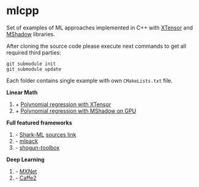 # mlcpp
Set of examples of ML approaches implemented in C++ with [XTensor](https://github.com/QuantStack/xtensor) and [MShadow](https://github.com/dmlc/mshadow) libraries.

After cloning the source code please execute next commands to get all required third parties:

```
git submodule init
git submodule update
```
Each folder contains single example with own ``CMakeLists.txt`` file.

**Linear Math**

1. \+ [Polynomial regression with XTensor](https://github.com/Kolkir/mlcpp/tree/master/polynomial_regression)
2. \+ [Polynomial regression with MShadow on GPU](https://github.com/Kolkir/mlcpp/tree/master/polynomial_regression_gpu)

**Full featured frameworks**

1. \- [Shark-ML](http://image.diku.dk/shark/) [sources link](https://github.com/Shark-ML/Shark)
2. \- [mlpack](https://github.com/mlpack/mlpack)
3. \- [shogun-toolbox](http://www.shogun-toolbox.org/)

**Deep Learning**

1. \- [MXNet](https://mxnet.apache.org/)
2. \- [Caffe2](https://caffe2.ai/)
